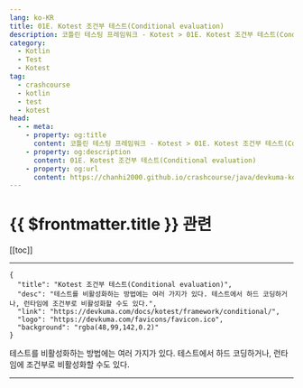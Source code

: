 ```yaml
---
lang: ko-KR
title: 01E. Kotest 조건부 테스트(Conditional evaluation)
description: 코틀린 테스팅 프레임워크 - Kotest > 01E. Kotest 조건부 테스트(Conditional evaluation)
category: 
  - Kotlin
  - Test
  - Kotest
tag: 
  - crashcourse
  - kotlin
  - test
  - kotest
head:
  - - meta:
    - property: og:title
      content: 코틀린 테스팅 프레임워크 - Kotest > 01E. Kotest 조건부 테스트(Conditional evaluation)
    - property: og:description
      content: 01E. Kotest 조건부 테스트(Conditional evaluation)
    - property: og:url
      content: https://chanhi2000.github.io/crashcourse/java/devkuma-kotest/01-kotest-framework/01E.html
---
```


# {{ $frontmatter.title }} 관련

[[toc]]

---

```component VPCard
{
  "title": "Kotest 조건부 테스트(Conditional evaluation)",
  "desc": "테스트를 비활성화하는 방법에는 여러 가지가 있다. 테스트에서 하드 코딩하거나, 런타임에 조건부로 비활성화할 수도 있다.",
  "link": "https://devkuma.com/docs/kotest/framework/conditional/",
  "logo": "https://devkuma.com/favicons/favicon.ico",
  "background": "rgba(48,99,142,0.2)"
}
```

테스트를 비활성화하는 방법에는 여러 가지가 있다. 테스트에서 하드 코딩하거나, 런타임에 조건부로 비활성화할 수도 있다.

---
